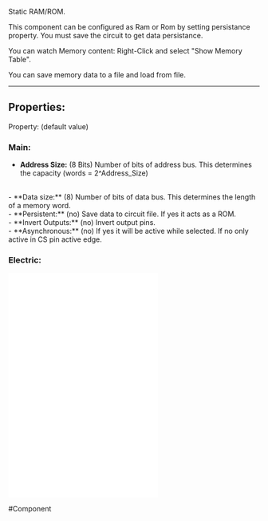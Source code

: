 Static RAM/ROM.

This component can be configured as Ram or Rom by setting persistance property.
You must save the circuit to get data persistance.

You can watch Memory content:
Right-Click and select "Show Memory Table".

You can save memory data to a file and load from file.

---

## Properties:

Property: (default value)

### Main:
- **Address Size:** (8 Bits)
   Number of bits of address bus.
   This determines the capacity (words = 2^Address_Size)
<br>
- **Data size:** (8)
   Number of bits of data bus.
   This determines the length of a memory word.
<br>
- **Persistent:** (no)
   Save data to circuit file.
   If yes it acts as a ROM.
<br>
- **Invert Outputs:** (no)
   Invert output pins.
<br>
- **Asynchronous:** (no)
   If yes it will be active while selected.
   If no only active in CS pin active edge.

### Electric:
![](1-Circuit/Components/08-Logic/Logic%20Components.md#Inputs)
![](1-Circuit/Components/08-Logic/Logic%20Components.md#Outputs)
![](1-Circuit/Components/08-Logic/Logic%20Components.md#Edges)

#Component 